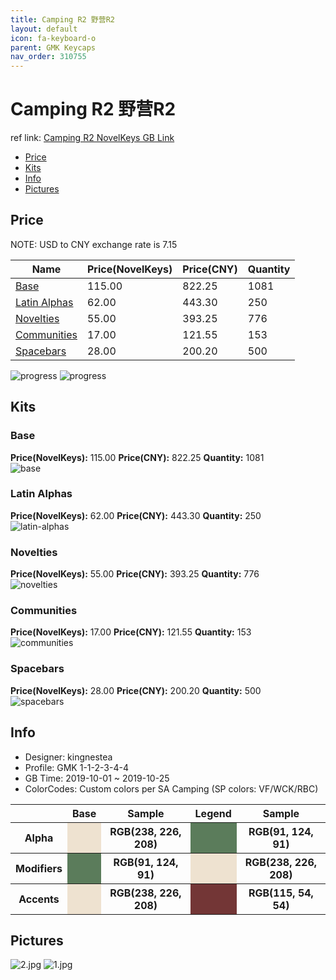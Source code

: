 ```yaml
---
title: Camping R2 野营R2
layout: default
icon: fa-keyboard-o
parent: GMK Keycaps
nav_order: 310755
---
```


# Camping R2 野营R2

ref link: [Camping R2 NovelKeys GB Link](https://novelkeys.xyz/collections/frontpage/products/gmk-camping-gb-r2)  

* [Price](#price)  
* [Kits](#kits)  
* [Info](#info)  
* [Pictures](#pictures)  


## Price  
NOTE: USD to CNY exchange rate is 7.15

| Name          | Price(NovelKeys)    |  Price(CNY) | Quantity |
| ------------- | ------------ |  ---------- | -------- |
|[Base](#base)|115.00|822.25|1081|
|[Latin Alphas](#latin-alphas)|62.00|443.30|250|
|[Novelties](#novelties)|55.00|393.25|776|
|[Communities](#communities)|17.00|121.55|153|
|[Spacebars](#spacebars)|28.00|200.20|500|

<img src="{{ 'assets/images/gmk-keycaps/campingr2/progress2.png' | relative_url }}" alt="progress" class="image featured">
<img src="{{ 'assets/images/gmk-keycaps/campingr2/progress1.png' | relative_url }}" alt="progress" class="image featured">

## Kits  
### Base  
**Price(NovelKeys):** 115.00    **Price(CNY):** 822.25    **Quantity:** 1081  
<img src="{{ 'assets/images/gmk-keycaps/campingr2/kits_pics/base.png' | relative_url }}" alt="base" class="image featured">

### Latin Alphas  
**Price(NovelKeys):** 62.00    **Price(CNY):** 443.30    **Quantity:** 250  
<img src="{{ 'assets/images/gmk-keycaps/campingr2/kits_pics/latin-alphas.png' | relative_url }}" alt="latin-alphas" class="image featured">

### Novelties  
**Price(NovelKeys):** 55.00    **Price(CNY):** 393.25    **Quantity:** 776  
<img src="{{ 'assets/images/gmk-keycaps/campingr2/kits_pics/novelties.png' | relative_url }}" alt="novelties" class="image featured">

### Communities  
**Price(NovelKeys):** 17.00    **Price(CNY):** 121.55    **Quantity:** 153  
<img src="{{ 'assets/images/gmk-keycaps/campingr2/kits_pics/communities.png' | relative_url }}" alt="communities" class="image featured">

### Spacebars  
**Price(NovelKeys):** 28.00    **Price(CNY):** 200.20    **Quantity:** 500  
<img src="{{ 'assets/images/gmk-keycaps/campingr2/kits_pics/spacebars.png' | relative_url }}" alt="spacebars" class="image featured">


## Info  
* Designer: kingnestea  
* Profile: GMK 1-1-2-3-4-4  
* GB Time: 2019-10-01 ~ 2019-10-25
* ColorCodes: Custom colors per SA Camping (SP colors: VF/WCK/RBC)

<table style="width:100%">
  <tr>
    <th> </th>
    <th>Base</th>
    <th>Sample</th>
    <th>Legend</th>
    <th>Sample</th>
  </tr>
  <tr>
    <th>Alpha</th>
    <th style="background-color: #eee2d0;">&#160;</th>
    <th><b> RGB(238, 226, 208) </b></th>
    <th style="background-color: #5b7c5b;">&#160;</th>
    <th><b> RGB(91, 124, 91) </b></th>
  </tr>
  <tr>
    <th>Modifiers</th>
    <th style="background-color: #5b7c5b;">&#160;</th>
    <th><b> RGB(91, 124, 91) </b></th>
    <th style="background-color: #eee2d0;">&#160;</th>
    <th><b> RGB(238, 226, 208) </b></th>
  </tr>
  <tr>
    <th>Accents</th>
    <th style="background-color: #eee2d0;">&#160;</th>
    <th><b> RGB(238, 226, 208) </b></th>
    <th style="background-color: #733636;">&#160;</th>
    <th><b> RGB(115, 54, 54) </b></th>
  </tr>
</table>

## Pictures  
<img src="{{ 'assets/images/gmk-keycaps/campingr2/rendering_pics/2.jpg' | relative_url }}" alt="2.jpg" class="image featured">
<img src="{{ 'assets/images/gmk-keycaps/campingr2/rendering_pics/1.jpg' | relative_url }}" alt="1.jpg" class="image featured">
